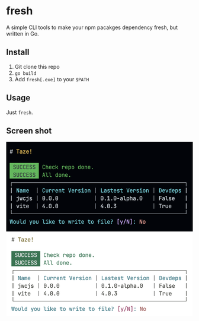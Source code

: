 # fresh

A simple CLI tools to make your npm pacakges dependency fresh, but written in Go.

## Install

1. Git clone this repo
2. `go build`
3. Add `fresh[.exe]` to your `$PATH`

## Usage

Just `fresh`.

## Screen shot
![Dark theme](screenshot-dark.png)
![Light theme](screenshot.png)
